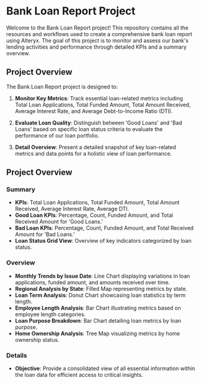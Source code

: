 # Bank Loan Report Project

Welcome to the Bank Loan Report project! This repository contains all the resources and workflows used to create a comprehensive bank loan report using Alteryx. The goal of this project is to monitor and assess our bank's lending activities and performance through detailed KPIs and a summary overview.

## Project Overview

The Bank Loan Report project is designed to:

1. **Monitor Key Metrics**: Track essential loan-related metrics including Total Loan Applications, Total Funded Amount, Total Amount Received, Average Interest Rate, and Average Debt-to-Income Ratio (DTI).

2. **Evaluate Loan Quality**: Distinguish between 'Good Loans' and 'Bad Loans' based on specific loan status criteria to evaluate the performance of our loan portfolio.

3. **Detail Overview**: Present a detailed snapshot of key loan-related metrics and data points for a holistic view of loan performance.

## Project Overview

###  Summary
- **KPIs**: Total Loan Applications, Total Funded Amount, Total Amount Received, Average Interest Rate, Average DTI.
- **Good Loan KPIs**: Percentage, Count, Funded Amount, and Total Received Amount for 'Good Loans.'
- **Bad Loan KPIs**: Percentage, Count, Funded Amount, and Total Received Amount for 'Bad Loans.'
- **Loan Status Grid View**: Overview of key indicators categorized by loan status.

###  Overview
- **Monthly Trends by Issue Date**: Line Chart displaying variations in loan applications, funded amount, and amounts received over time.
- **Regional Analysis by State**: Filled Map representing metrics by state.
- **Loan Term Analysis**: Donut Chart showcasing loan statistics by term length.
- **Employee Length Analysis**: Bar Chart illustrating metrics based on employee length categories.
- **Loan Purpose Breakdown**: Bar Chart detailing loan metrics by loan purpose.
- **Home Ownership Analysis**: Tree Map visualizing metrics by home ownership status.

###  Details
- **Objective**: Provide a consolidated view of all essential information within the loan data for efficient access to critical insights.

